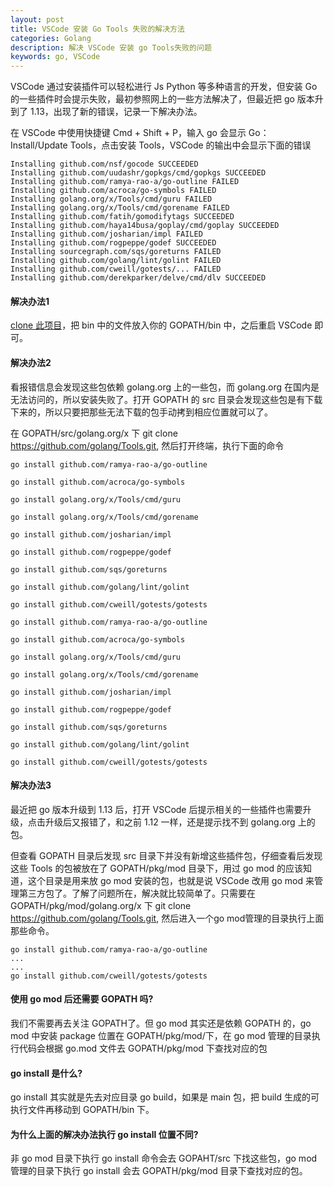 ```yaml
---
layout: post
title: VSCode 安装 Go Tools 失败的解决方法
categories: Golang
description: 解决 VSCode 安装 go Tools失败的问题
keywords: go, VSCode
---
```


VSCode 通过安装插件可以轻松进行 Js Python 等多种语言的开发，但安装 Go 的一些插件时会提示失败，最初参照网上的一些方法解决了，但最近把 go 版本升到了 1.13，出现了新的错误，记录一下解决办法。

在 VSCode 中使用快捷键 Cmd + Shift + P，输入 go 会显示 Go：Install/Update Tools，点击安装 Tools，VSCode 的输出中会显示下面的错误
```
Installing github.com/nsf/gocode SUCCEEDED
Installing github.com/uudashr/gopkgs/cmd/gopkgs SUCCEEDED
Installing github.com/ramya-rao-a/go-outline FAILED
Installing github.com/acroca/go-symbols FAILED
Installing golang.org/x/Tools/cmd/guru FAILED
Installing golang.org/x/Tools/cmd/gorename FAILED
Installing github.com/fatih/gomodifytags SUCCEEDED
Installing github.com/haya14busa/goplay/cmd/goplay SUCCEEDED
Installing github.com/josharian/impl FAILED
Installing github.com/rogpeppe/godef SUCCEEDED
Installing sourcegraph.com/sqs/goreturns FAILED
Installing github.com/golang/lint/golint FAILED
Installing github.com/cweill/gotests/... FAILED
Installing github.com/derekparker/delve/cmd/dlv SUCCEEDED
```
#### 解决办法1
[clone 此项目](https://github.com/znvy/VSCode-go-Tools.git)，把 bin 中的文件放入你的 GOPATH/bin 中，之后重启 VSCode 即可。

#### 解决办法2
看报错信息会发现这些包依赖 golang.org 上的一些包，而 golang.org 在国内是无法访问的，所以安装失败了。打开 GOPATH 的 src 目录会发现这些包是有下载下来的，所以只要把那些无法下载的包手动拷到相应位置就可以了。

在 GOPATH/src/golang.org/x 下 git clone https://github.com/golang/Tools.git, 然后打开终端，执行下面的命令

```
go install github.com/ramya-rao-a/go-outline

go install github.com/acroca/go-symbols

go install golang.org/x/Tools/cmd/guru

go install golang.org/x/Tools/cmd/gorename

go install github.com/josharian/impl

go install github.com/rogpeppe/godef

go install github.com/sqs/goreturns

go install github.com/golang/lint/golint

go install github.com/cweill/gotests/gotests

go install github.com/ramya-rao-a/go-outline

go install github.com/acroca/go-symbols

go install golang.org/x/Tools/cmd/guru

go install golang.org/x/Tools/cmd/gorename

go install github.com/josharian/impl

go install github.com/rogpeppe/godef

go install github.com/sqs/goreturns

go install github.com/golang/lint/golint

go install github.com/cweill/gotests/gotests
```
#### 解决办法3
最近把 go 版本升级到 1.13 后，打开 VSCode 后提示相关的一些插件也需要升级，点击升级后又报错了，和之前 1.12 一样，还是提示找不到 golang.org 上的包。

但查看 GOPATH 目录后发现 src 目录下并没有新增这些插件包，仔细查看后发现这些 Tools 的包被放在了 GOPATH/pkg/mod 目录下，用过 go mod 的应该知道，这个目录是用来放 go mod 安装的包，也就是说 VSCode 改用 go mod 来管理第三方包了。了解了问题所在，解决就比较简单了。只需要在 GOPATH/pkg/mod/golang.org/x 下 git clone https://github.com/golang/Tools.git, 然后进入一个go mod管理的目录执行上面那些命令。
```
go install github.com/ramya-rao-a/go-outline
...
...
go install github.com/cweill/gotests/gotests
```

#### 使用 go mod 后还需要 GOPATH 吗?
我们不需要再去关注 GOPATH了。但 go mod 其实还是依赖 GOPATH 的，go mod 中安装 package 位置在 GOPATH/pkg/mod/下，在 go mod 管理的目录执行代码会根据 go.mod 文件去 GOPATH/pkg/mod 下查找对应的包

#### go install 是什么?
go install 其实就是先去对应目录 go build，如果是 main 包，把 build 生成的可执行文件再移动到 GOPATH/bin 下。

#### 为什么上面的解决办法执行 go install 位置不同?
非 go mod 目录下执行 go install 命令会去 GOPAHT/src 下找这些包，go mod 管理的目录下执行 go install 会去 GOPATH/pkg/mod 目录下查找对应的包。

